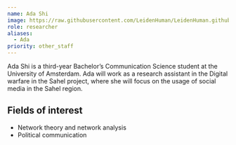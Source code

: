 ```yaml
---
name: Ada Shi
image: https://raw.githubusercontent.com/LeidenHuman/LeidenHuman.github.io/main/images/ada.jpg
role: researcher
aliases:
  - Ada
priority: other_staff
---
```


Ada Shi is a third-year Bachelor’s Communication Science student at the University of Amsterdam. Ada will work as a research assistant in the Digital warfare in the Sahel project, where she will focus on the usage of social media in the Sahel region.

## Fields of interest
- Network theory and network analysis
- Political communication

